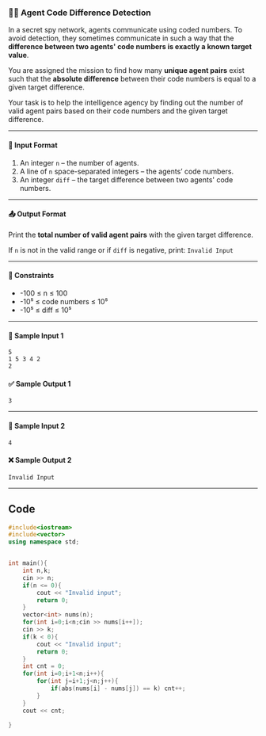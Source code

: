 
### 🕵️‍♂️ **Agent Code Difference Detection**


In a secret spy network, agents communicate using coded numbers. To avoid detection, they sometimes communicate in such a way that the **difference between two agents' code numbers is exactly a known target value**.

You are assigned the mission to find how many **unique agent pairs** exist such that the **absolute difference** between their code numbers is equal to a given target difference.

Your task is to help the intelligence agency by finding out the number of valid agent pairs based on their code numbers and the given target difference.

---

#### 🧾 Input Format

1. An integer `n` – the number of agents.
2. A line of `n` space-separated integers – the agents’ code numbers.
3. An integer `diff` – the target difference between two agents' code numbers.

---

#### 📤 Output Format

Print the **total number of valid agent pairs** with the given target difference.

If `n` is not in the valid range or if `diff` is negative, print:
`Invalid Input`

---

#### 📌 Constraints

* -100 ≤ n ≤ 100
* -10⁵ ≤ code numbers ≤ 10⁵
* -10⁵ ≤ diff ≤ 10⁵

---

#### 🧪 Sample Input 1

```
5
1 5 3 4 2
2
```

#### ✅ Sample Output 1

```
3
```

---

#### 🧪 Sample Input 2

```
4
```

#### ❌ Sample Output 2

```
Invalid Input
```

---
## Code

``` cpp []
#include<iostream>
#include<vector>
using namespace std;


int main(){
    int n,k;
    cin >> n;
    if(n <= 0){
        cout << "Invalid input";
        return 0;
    }
    vector<int> nums(n);
    for(int i=0;i<n;cin >> nums[i++]);
    cin >> k;
    if(k < 0){
        cout << "Invalid input";
        return 0;
    }
    int cnt = 0;
    for(int i=0;i+1<n;i++){
        for(int j=i+1;j<n;j++){
            if(abs(nums[i] - nums[j]) == k) cnt++;
        }
    }
    cout << cnt;
    
}
```